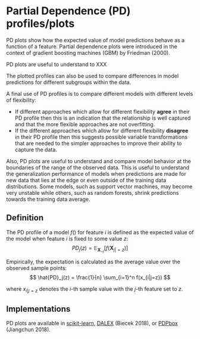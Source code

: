 # Partial Dependence (PD) profiles/plots

PD plots show how the expected value of model predictions behave as a function of a feature. Partial dependence plots were introduced in the context of gradient boosting machines (GBM) by Friedman (2000).

PD plots are useful to understand to XXX

The plotted profiles can also be used to compare differences in model predictions for different subgroups within the data.

A final use of PD profiles is to compare different models with different levels of flexibility:

* If different approaches which allow for different flexibility **agree** in their PD profile then this is an indication that the relationship is well captured and that the more flexible approaches are not overfitting.
* If the different approaches which allow for different flexibility **disagree** in their PD profile then this suggests possible variable transformations that are needed to the simpler approaches to improve their ability to capture the data.

Also, PD plots are useful to understand and compare model behavior at the boundaries of the range of the observed data. This is useful to understand the generalization performance of models when predictions are made for new data that lies at the edge or even outside of the training data distributions. Some models, such as support vector machines, may become very unstable while others, such as random forests, shrink predictions towards the training data average.


## Definition

The PD profile of a model $f()$ for feature $i$ is defined as the expected value of the model when feature $i$ is fixed to some value $z$:
$$
    PD_j(z) = \mathbb{E}_{\mathbf{X}_{-j}}\left[ f(\mathbf{X}_{j|=z})\right]
$$

Empirically, the expectation is calculated as the average value over the observed sample points:
$$
    \hat{PD}_j(z) = \frac{1}{n} \sum_{i=1}^n f(x_{i|j=z})
$$

where $x_{i|j=z}$ denotes the $i$-th sample value with the $j$-th feature set to $z$.




## Implementations

PD plots are available in [scikit-learn](https://scikit-learn.org/stable/modules/generated/sklearn.inspection.plot_partial_dependence.html#sklearn.inspection.plot_partial_dependence), [DALEX](https://dalex.drwhy.ai/python/) (Biecek 2018), or [PDPbox](https://github.com/SauceCat/PDPbox) (Jiangchun 2018).





